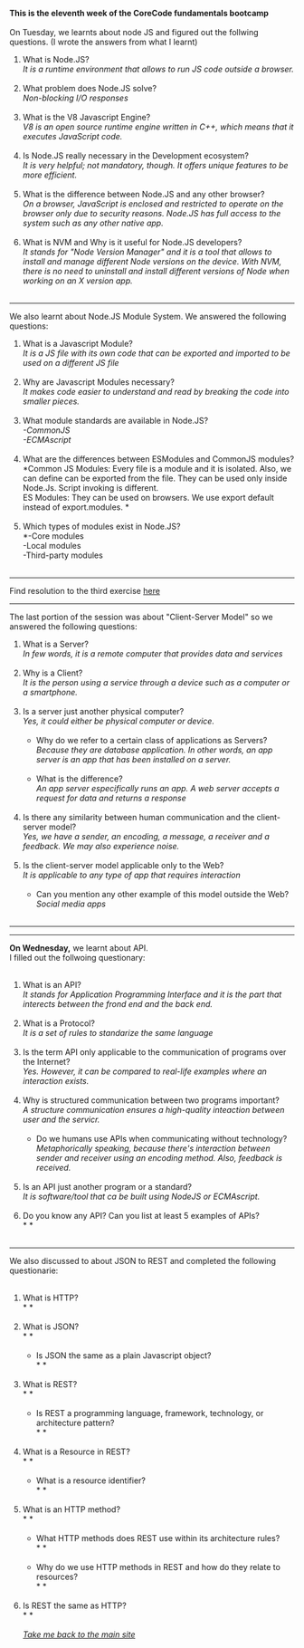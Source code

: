 **This is the eleventh week of the CoreCode fundamentals bootcamp**<br><br>
On Tuesday, we learnts about node JS and figured out the follwing questions. (I wrote the answers from what I learnt) 
1. What is Node.JS?<br> *It is a runtime environment that allows to run JS code outside a browser.*<br><br>
2. What problem does Node.JS solve?<br>*Non-blocking I/O responses*<br><br>
3. What is the V8 Javascript Engine?<br>*V8 is an open source runtime engine written in C++, which means that it executes JavaScript code.*<br><br>
4. Is Node.JS really necessary in the Development ecosystem?<br>*It is very helpful; not mandatory, though. It offers unique features to be more efficient.*<br><br>
5. What is the difference between Node.JS and any other browser?<br>*On a browser, JavaScript is enclosed and restricted to operate on the browser only due to security reasons. Node.JS has full access to the system such as any other native app.*<br><br>
6. What is NVM and Why is it useful for Node.JS developers?<br>*It stands for "Node Version Manager" and it is a tool that allows to install and manage different Node versions on the device. With NVM, there is no need to uninstall and install different versions of Node when working on an X version app.*<br><br>
__________
We also learnt about Node.JS Module System. We answered the following questions:<br>
1. What is a Javascript Module?<br>*It is a JS file with its own code that can be exported and imported to be used on a different JS file*<br><br>
2. Why are Javascript Modules necessary?<br>*It makes code easier to understand and read by breaking the code into smaller pieces.*<br><br>
3. What module standards are available in Node.JS?<br>*-CommonJS<br>-ECMAscript*<br><br>
4. What are the differences between ESModules and CommonJS modules?<br>*Common JS Modules: Every file is a module and it is isolated. Also, we can define can be exported from the file. They can be used only inside Node.Js. Script invoking is different. <br>ES Modules: They can be used on browsers. We use export default instead of export.modules. *<br><br>
5. Which types of modules exist in Node.JS?<br>*-Core modules<br>-Local modules<br>-Third-party modules<br><br>
__________
Find resolution to the third exercise [here](https://github.com/victorok17/CoreCode_ReadMe/tree/main/src/answers/week11)
__________
The last portion of the session was about "Client-Server Model" so we answered the following questions:<br>
1. What is a Server?<br>*In few words, it is a remote computer that provides data and services*<br><br>
2. Why is a Client?<br>*It is the person using a service through a device such as a computer or a smartphone.*<br><br>
3. Is a server just another physical computer?<br>*Yes, it could either be physical computer or device.*<br><br>
   - Why do we refer to a certain class of applications as Servers?<br>*Because they are database application. In other words, an app server is an app that has been installed on a server.*<br><br>
   - What is the difference?<br>*An app server especifically runs an app. A web server accepts a request for data and returns a response*<br><br>
4. Is there any similarity between human communication and the client-server model?<br>*Yes, we have a sender, an encoding, a message, a receiver and a feedback. We may also experience noise.*<br><br>
5. Is the client-server model applicable only to the Web?<br>*It is applicable to any type of app that requires interaction*<br><br>
   - Can you mention any other example of this model outside the Web?<br>*Social media apps*<br><br>

__________
__________
**On Wednesday,** we learnt about API.<br>
I filled out the follwoing questionary:<br><br>
1. What is an API?<br>*It stands for Application Programming Interface and it is the part that interects between the frond end and the back end.*<br><br>
2. What is a Protocol?<br>*It is a set of rules to standarize the same language*<br><br>
3. Is the term API only applicable to the communication of programs over the Internet?<br>*Yes. However, it can be compared to real-life examples where an interaction exists.*<br><br>
4. Why is structured communication between two programs important?<br>*A structure communication ensures a high-quality inteaction between user and the servicr.*<br><br>
   - Do we humans use APIs when communicating without technology?<br>*Metaphorically speaking, because there's interaction between sender and receiver using an encoding method. Also, feedback is received.*<br><br>
5. Is an API just another program or a standard?<br>*It is software/tool that ca be built using NodeJS or ECMAscript.*<br><br>
6. Do you know any API? Can you list at least 5 examples of APIs?<br>*  *<br><br>
__________
We also discussed to about JSON to REST and completed the following questionarie:<br><br>
1. What is HTTP?<br>*  *<br><br>
2. What is JSON?<br>*  *<br><br>
   - Is JSON the same as a plain Javascript object?<br>*  *<br><br>
3. What is REST?<br>*  *<br><br>
   - Is REST a programming language, framework, technology, or architecture pattern?<br>*  *<br><br>
4. What is a Resource in REST?<br>*  *<br><br>
   - What is a resource identifier?<br>*  *<br><br>
5. What is an HTTP method?<br>*  *<br><br>
   - What HTTP methods does REST use within its architecture rules?<br>*  *<br><br>
   - Why do we use HTTP methods in REST and how do they relate to resources?<br>*  *<br><br>
6. Is REST the same as HTTP?<br>*  *<br><br>
*[Take me back to the main site](https://github.com/victorok17/CoreCode_ReadMe)*
